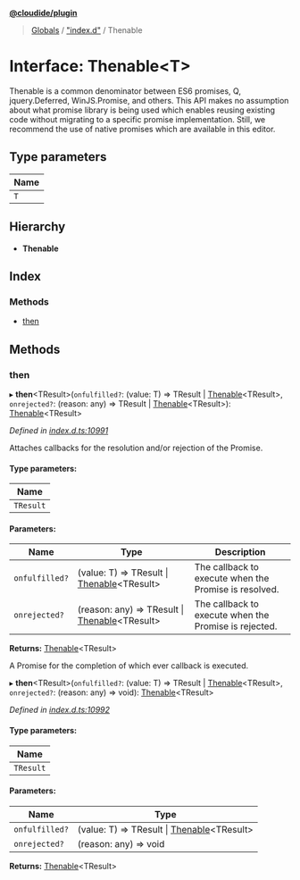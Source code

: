 **[@cloudide/plugin](../README.md)**

> [Globals](../README.md) / ["index.d"](../modules/_index_d_.md) / Thenable

# Interface: Thenable\<T>

Thenable is a common denominator between ES6 promises, Q, jquery.Deferred, WinJS.Promise,
and others. This API makes no assumption about what promise library is being used which
enables reusing existing code without migrating to a specific promise implementation. Still,
we recommend the use of native promises which are available in this editor.

## Type parameters

Name |
------ |
`T` |

## Hierarchy

* **Thenable**

## Index

### Methods

* [then](_index_d_.thenable.md#then)

## Methods

### then

▸ **then**\<TResult>(`onfulfilled?`: (value: T) => TResult \| [Thenable](_index_d_.thenable.md)\<TResult>, `onrejected?`: (reason: any) => TResult \| [Thenable](_index_d_.thenable.md)\<TResult>): [Thenable](_index_d_.thenable.md)\<TResult>

*Defined in [index.d.ts:10991](https://github.com/huaweicloud/cloudide-plugin-api/blob/1ab5ef8/index.d.ts#L10991)*

Attaches callbacks for the resolution and/or rejection of the Promise.

#### Type parameters:

Name |
------ |
`TResult` |

#### Parameters:

Name | Type | Description |
------ | ------ | ------ |
`onfulfilled?` | (value: T) => TResult \| [Thenable](_index_d_.thenable.md)\<TResult> | The callback to execute when the Promise is resolved. |
`onrejected?` | (reason: any) => TResult \| [Thenable](_index_d_.thenable.md)\<TResult> | The callback to execute when the Promise is rejected. |

**Returns:** [Thenable](_index_d_.thenable.md)\<TResult>

A Promise for the completion of which ever callback is executed.

▸ **then**\<TResult>(`onfulfilled?`: (value: T) => TResult \| [Thenable](_index_d_.thenable.md)\<TResult>, `onrejected?`: (reason: any) => void): [Thenable](_index_d_.thenable.md)\<TResult>

*Defined in [index.d.ts:10992](https://github.com/huaweicloud/cloudide-plugin-api/blob/1ab5ef8/index.d.ts#L10992)*

#### Type parameters:

Name |
------ |
`TResult` |

#### Parameters:

Name | Type |
------ | ------ |
`onfulfilled?` | (value: T) => TResult \| [Thenable](_index_d_.thenable.md)\<TResult> |
`onrejected?` | (reason: any) => void |

**Returns:** [Thenable](_index_d_.thenable.md)\<TResult>
